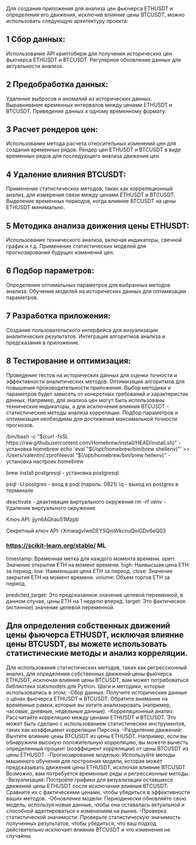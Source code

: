 Для создания приложения для анализа цен фьючерса ETHUSDT и определения его движения, исключив влияние цены BTCUSDT, можно использовать следующую архитектуру проекта:

## 1 Сбор данных:
Использование API криптобирж для получения исторических цен фьючерса ETHUSDT и BTCUSDT.
Регулярное обновление данных для актуальности анализа.
## 2 Предобработка данных:
Удаление выбросов и аномалий из исторических данных.
Выравнивание временных интервалов между ценами ETHUSDT и BTCUSDT.
Приведение данных к одному временному формату.
## 3 Расчет рендеров цен:
Использование метода расчета относительных изменений цен для создания временных рядов.
Рендер цен ETHUSDT и BTCUSDT в виде временных рядов для последующего анализа движения цен.
## 4 Удаление влияния BTCUSDT:
Применение статистических методов, таких как корреляционный анализ, для измерения связи между ценами ETHUSDT и BTCUSDT.
Выделение временных периодов, когда влияние BTCUSDT на цены ETHUSDT минимально.
## 5 Методика анализа движения цены ETHUSDT:
Использование технического анализа, включая индикаторы, свечной график и т.д.
Применение статистических моделей для прогнозирования будущих изменений цен.
## 6 Подбор параметров:
Определение оптимальных параметров для выбранных методов анализа.
Обучение моделей на исторических данных для оптимизации параметров.
## 7 Разработка приложения:
Создание пользовательского интерфейса для визуализации аналитических результатов.
Интеграция алгоритмов анализа и предсказания в приложение.
## 8 Тестирование и оптимизация:
Проведение тестов на исторических данных для оценки точности и эффективности аналитических методов.
Оптимизация алгоритмов для повышения производительности приложения.
Выбор методики и параметров будет зависеть от конкретных требований и характеристик данных. Например, для анализа цен могут быть использованы технические индикаторы, а для исключения влияния BTCUSDT - статистические методы анализа корреляции. Подбор параметров и оптимизация необходимы для достижения максимальной точности прогнозов.


/bin/bash -c "$(curl -fsSL https://raw.githubusercontent.com/Homebrew/install/HEAD/install.sh)" - установка homebrew
echo 'eval "$(/opt/homebrew/bin/brew shellenv)"' >> /Users/valentin/.zprofileeval "$(/opt/homebrew/bin/brew hellenv)" - установка настроек homebrew

brew install postgresql - установка postgresql

psql -U postgres - вход в psql (пароль: 0821)
\q - выход из postgres в терминале

deactivate - деактивация виртуального окружения
rm -rf venv - Удаление виртуального окружения


Ключ API: jjyn6AGhau51Mzpb

Секретный ключ API: rXmwagvlweDEYSQmWkcnuQoiGDv6eQ03

### https://scikit-learn.org/stable/ ML



timestamp: Временная метка для каждого момента времени.
open: Значение открытия ETH на момент времени.
high: Наивысшая цена ETH за период.
low: Наименьшая цена ETH за период.
close: Значение закрытия ETH на момент времени.
volume: Объем торгов ETH за период.

predicted_target: Это предсказанное значение целевой переменной, в данном случае, цены ETH на 1 неделю вперед.
target: Это фактическое (истинное) значение целевой переменной.


## Для определения собственных движений цены фьючерса ETHUSDT, исключая влияние цены BTCUSDT, вы можете использовать статистические методы и анализ корреляции.
Для использования статистических методов, таких как регрессионный анализ, для определения собственных движений цены фьючерса ETHUSDT, исключая влияние цены BTCUSDT, вам может потребоваться библиотека statsmodels для Python. 
Шаги и методики, которые использовались в этом:
-Сбор данных:
Получите исторические данные о ценах фьючерса ETHUSDT и BTCUSDT.
Обратите внимание на временные рамки, которые вы хотите анализировать (например, часовые, дневные, недельные данные).
-Корреляционный анализ:
Рассчитайте корреляцию между ценами ETHUSDT и BTCUSDT. Это может быть сделано с использованием статистических инструментов, таких как коэффициент корреляции Пирсона.
-Разделение движений:
Вычтите влияние цены BTCUSDT из цены ETHUSDT. Например, если вы обнаружили высокую положительную корреляцию, вы можете вычесть определенный процент (коэффициент корреляции) от цены BTCUSDT из цены ETHUSDT.
-Прогнозирование моделью:
Используйте методы машинного обучения для построения модели, которая может предсказывать движения цены ETHUSDT, исключая влияние BTCUSDT. Возможно, вам потребуется временные ряды и регрессионные методы.
-Визуализация:
Постройте графики для визуализации оставшихся движений цены ETHUSDT после исключения влияния BTCUSDT. Сравните их с фактическими ценами, чтобы убедиться в эффективности ваших методов.
-Обновление модели:
Периодически обновляйте свою модель, используя новые данные, чтобы она оставалась актуальной и способной адаптироваться к изменениям на рынке.
-Проверка статистической значимости:
Проверьте статистическую значимость полученных результатов, чтобы убедиться, что ваш подход действительно исключает влияние BTCUSDT и что изменения не случайны.

